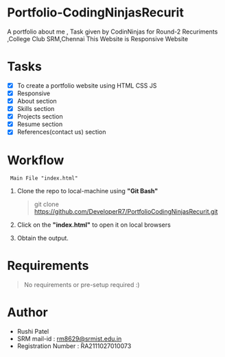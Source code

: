# Portfolio-CodingNinjasRecurit
 A portfolio about me , Task given by CodinNinjas for Round-2 Recuriments ,College Club SRM,Chennai
 This Website is Responsive Website

# Tasks
- [x] To create a portfolio website using HTML CSS JS
- [x] Responsive
- [x] About section
- [x] Skills section
- [x] Projects section
- [x] Resume section
- [x] References(contact us) section
# Workflow
` Main File "index.html"`

 1. Clone the repo to local-machine using **"Git Bash"** 
 
	>git clone https://github.com/DeveloperR7/PortfolioCodingNinjasRecurit.git
 2. Click on the **"index.html"** to open it on local browsers
 3. Obtain the output.


# Requirements
> No requirements or pre-setup required :)

# Author

 - Rushi Patel
 - SRM mail-id : rm8629@srmist.edu.in
 - Registration Number : RA2111027010073
